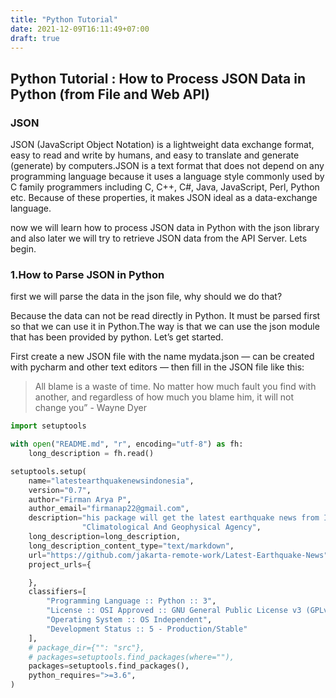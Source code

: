 ```yaml
---
title: "Python Tutorial"
date: 2021-12-09T16:11:49+07:00
draft: true
---
```



## Python Tutorial : How to Process JSON Data in Python (from File and Web API)

### JSON

JSON (JavaScript Object Notation) is a lightweight data exchange format, easy to read and write by humans, and easy to translate and generate (generate) by computers.JSON is a text format that does not depend on any programming language because it uses a language style commonly used by C family programmers including C, C++, C#, Java, JavaScript, Perl, Python etc. Because of these properties, it makes JSON ideal as a data-exchange language.

now we will learn how to process JSON data in Python with the json library and also later we will try to retrieve JSON data from the API Server. Lets begin.

### 1.How to Parse JSON in Python

first we will parse the data in the json file, why should we do that?

Because the data can not be read directly in Python. It must be parsed first so that we can use it in Python.The way is that we can use the json module that has been provided by python. Let’s get started.

First create a new JSON file with the name mydata.json — can be created with pycharm and other text editors — then fill in the JSON file like this:

> All blame is a waste of time. No matter how much fault you find with another, and regardless of how much you blame him,  it will not change you” - Wayne Dyer


```py
import setuptools

with open("README.md", "r", encoding="utf-8") as fh:
    long_description = fh.read()

setuptools.setup(
    name="latestearthquakenewsindonesia",
    version="0.7",
    author="Firman Arya P",
    author_email="firmanap22@gmail.com",
    description="his package will get the latest earthquake news from Indonesia BMKG Meteorological, "
                "Climatological And Geophysical Agency",
    long_description=long_description,
    long_description_content_type="text/markdown",
    url="https://github.com/jakarta-remote-work/Latest-Earthquake-News",
    project_urls={

    },
    classifiers=[
        "Programming Language :: Python :: 3",
        "License :: OSI Approved :: GNU General Public License v3 (GPLv3)",
        "Operating System :: OS Independent",
        "Development Status :: 5 - Production/Stable"
    ],
    # package_dir={"": "src"},
    # packages=setuptools.find_packages(where=""),
    packages=setuptools.find_packages(),
    python_requires=">=3.6",
)
```

